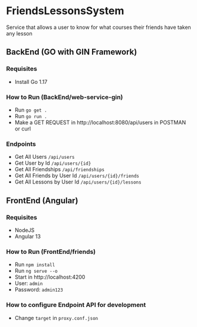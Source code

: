 # FriendsLessonsSystem
Service that allows a user to know for what courses their friends have taken any lesson
## BackEnd (GO with GIN Framework)
### Requisites
- Install Go 1.17

### How to Run (BackEnd/web-service-gin)
- Run `go get .`
- Run `go run .`
- Make a GET REQUEST in http://localhost:8080/api/users in POSTMAN or curl

### Endpoints
- Get All Users `/api/users`
- Get User by Id `/api/users/{id}`
- Get All Friendships `/api/friendships`
- Get All Friends by User Id `/api/users/{id}/friends`
- Get All Lessons by User Id `/api/users/{id}/lessons`
## FrontEnd (Angular)
### Requisites
- NodeJS
- Angular 13

### How to Run (FrontEnd/friends)
- Run `npm install`
- Run `ng serve --o`
- Start in http://localhost:4200
- User: `admin`
- Password: `admin123`

### How to configure Endpoint API for development
- Change `target` in `proxy.conf.json`